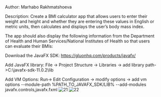 Author: Marhabo Rakhmatshoeva


Description: Create a BMI calculator app that allows users to enter their weight and height and whether they are entering these values in English or metric units, then calculates and displays the user’s body mass index.

The app should also display the following information from the Department of Health and Human Services/National Institutes of Health so that users can evaluate their BMIs:

Download the JavaFX SDK: https://gluonhq.com/products/javafx/

Add JavaFX library: File -> Project Structure -> Libraries -> add library path->C:\javafx-sdk-11.0.2\lib

Add VM Options: Run-> Edit Configuration -> modify options -> add vm options --module-path %PATH_TO_JAVAFX_SDK/LIB% --add-modules javafx.controls,javafx.fxml
![21](https://user-images.githubusercontent.com/91888254/146685629-da4c657e-4384-41b9-b491-7ff23a2e33cf.png)
![22](https://user-images.githubusercontent.com/91888254/146685633-5175414f-3200-46cc-9a63-de900d5fb456.png)

